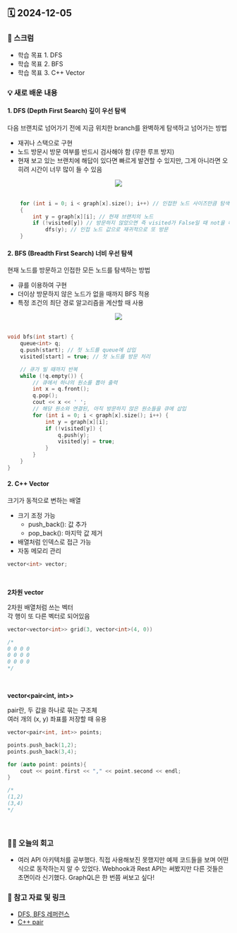 ## 🗓️ 2024-12-05

### 🐌 스크럼

- 학습 목표 1. DFS
- 학습 목표 2. BFS
- 학습 목표 3. C++ Vector

### 💡 새로 배운 내용

#### 1. DFS (Depth First Search) 깊이 우선 탐색

다음 브랜치로 넘어가기 전에 지금 위치한 branch를 완벽하게 탐색하고 넘어가는 방법

- 재귀나 스택으로 구현
- 노드 방문시 방문 여부를 반드시 검사해야 함 (무한 루프 방지)
- 현재 보고 있는 브랜치에 해답이 있다면 빠르게 발견할 수 있지만, 그게 아니라면 오히려 시간이 너무 많이 들 수 있음

<div align="center">
    <img src="https://blog.kakaocdn.net/dn/cQbp5w/btqZGmWMisK/KesRkisFkvAq8MAXHSndMK/img.gif">
</div>
<br />

```cpp
	for (int i = 0; i < graph[x].size(); i++) // 인접한 노드 사이즈만큼 탐색
	{
		int y = graph[x][i]; // 현재 브랜치의 노드
		if (!visited[y]) // 방문하지 않았으면 즉 visited가 False일 때 not을 해주면 True가 되므로 아래 dfs 실행
            dfs(y); // 인접 노드 값으로 재귀적으로 또 방문
	}
```

#### 2. BFS (Breadth First Search) 너비 우선 탐색

현재 노드를 방문하고 인접한 모든 노드를 탐색하는 방법

- 큐를 이용하여 구현
- 더이상 방문하지 않은 노드가 없을 때까지 BFS 적용
- 특정 조건의 최단 경로 알고리즘을 계산할 때 사용

<div align="center">
    <img src="https://blog.kakaocdn.net/dn/PyAX0/btqZEA2ib8w/FH51rV6Ugf9kYMvP7kqv40/img.gif">
</div>
<br />

```cpp
void bfs(int start) {
    queue<int> q;
    q.push(start); // 첫 노드를 queue에 삽입
    visited[start] = true; // 첫 노드를 방문 처리

    // 큐가 빌 때까지 반복
    while (!q.empty()) {
        // 큐에서 하나의 원소를 뽑아 출력
        int x = q.front();
        q.pop();
        cout << x << ' ';
        // 해당 원소와 연결된, 아직 방문하지 않은 원소들을 큐에 삽입
        for (int i = 0; i < graph[x].size(); i++) {
            int y = graph[x][i];
            if (!visited[y]) {
                q.push(y);
                visited[y] = true;
            }
        }
    }
}
```

#### 2. C++ Vector

크기가 동적으로 변하는 배열

- 크기 조정 가능
  - push_back(): 값 추가
  - pop_back(): 마지막 값 제거
- 배열처럼 인덱스로 접근 가능
- 자동 메모리 관리

```cpp
vector<int> vector;
```

<br />

**2차원 vector** <br />

2차원 배열처럼 쓰는 벡터 <br />
각 행이 또 다른 벡터로 되어있음

```cpp
vector<vector<int>> grid(3, vector<int>(4, 0))

/*
0 0 0 0
0 0 0 0
0 0 0 0
*/
```
<br />

**vector<pair<int, int>>**

pair란, 두 값을 하나로 묶는 구조체 <br />
여러 개의 (x, y) 좌표를 저장할 때 유용

```cpp
vector<pair<int, int>> points;

points.push_back(1,2);
points.push_back(3,4);

for (auto point: points){
    cout << point.first << "," << point.second << endl;
}

/*
(1,2)
(3,4)
*/
```
<br />

### 👏🏻 오늘의 회고

- 여러 API 아키텍처를 공부했다. 직접 사용해보진 못했지만 예제 코드들을 보며 어떤식으로 동작하는지 알 수 있었다. Webhook과 Rest API는 써봤지만 다른 것들은 초면이라 신기했다. GraphQL은 한 번쯤 써보고 싶다!

### 🔗 참고 자료 및 링크

- [DFS, BFS 레퍼런스](https://better-tomorrow.tistory.com/entry/DFS-BFS-이해하기)
- [C++ pair](https://blog.naver.com/maui2005/222627523385)
